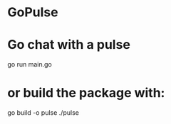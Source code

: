 # GoPulse

# Go chat with a pulse

go run main.go

# or build the package with:

go build -o pulse
./pulse
